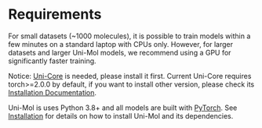 # Requirements

For small datasets (~1000 molecules), it is possible to train models within a few minutes on a standard laptop with CPUs only. However, for larger datasets and larger Uni-Mol models, we recommend using a GPU for significantly faster training.

Notice: [Uni-Core](https://github.com/dptech-corp/Uni-Core) is needed, please install it first. Current Uni-Core requires torch>=2.0.0 by default, if you want to install other version, please check its [Installation Documentation](https://github.com/dptech-corp/Uni-Core#installation).


Uni-Mol is uses Python 3.8+ and all models are built with [PyTorch](https://pytorch.org/). See [Installation](#installation) for details on how to install Uni-Mol and its dependencies.
